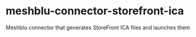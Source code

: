 # meshblu-connector-storefront-ica
Meshblu connector that generates StoreFront ICA files and launches them
